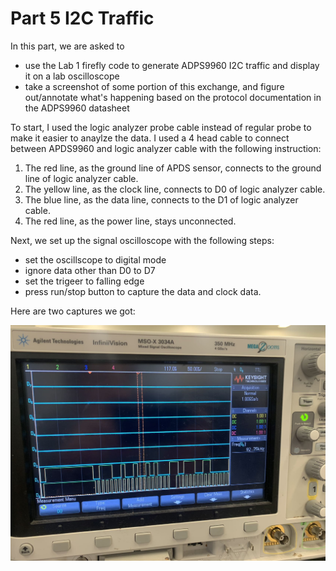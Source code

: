 # Part 5 I2C Traffic

In this part, we are asked to
- use the Lab 1 firefly code to generate ADPS9960 I2C traffic and display it on a lab oscilloscope
- take a screenshot of some portion of this exchange, and figure out/annotate what's happening based on the protocol documentation in the ADPS9960 datasheet

To start, I used the logic analyzer probe cable instead of regular probe to make it easier to anaylze the data. I used a 4 head cable to connect between APDS9960 and logic analyzer cable with the following instruction:

1. The red line, as the ground line of APDS sensor, connects to the ground line of logic analyzer cable.
2. The yellow line, as the clock line, connects to D0 of logic analyzer cable.
3. The blue line, as the data line, connects to the D1 of logic analyzer cable.
4. The red line, as the power line, stays unconnected.

Next, we set up the signal oscilloscope with the following steps:
- set the oscillscope to digital mode
- ignore data other than D0 to D7
- set the trigeer to falling edge
- press run/stop button to capture the data and clock data.

Here are two captures we got:

![alt txt](https://github.com/shux3/ese5190_lab2B_full/blob/main/05_i2c_traffic/media/off1.jpg)
